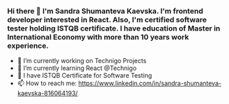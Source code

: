 ### Hi there 👋 I'm Sandra Shumanteva Kaevska. I'm frontend developer interested in React. Also, I'm certified software tester holding ISTQB certificate. I have education of Master in International Economy with more than 10 years work experience.


- 🔭 I’m currently working on Technigo Projects
- 🌱 I’m currently learning React @Technigo 
- 🌟 I have ISTQB Certificate for Software Testing
- 📫 How to reach me: https://www.linkedin.com/in/sandra-shumanteva-kaevska-816064193/
